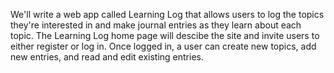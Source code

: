 We'll write a web app called Learning Log that allows users to log the topics they're interested in and make journal entries as they learn about each topic. The Learning Log home page will descibe the site and invite users to either register or log in. Once logged in, a user can create new topics, add new entries, and read and edit existing entries.